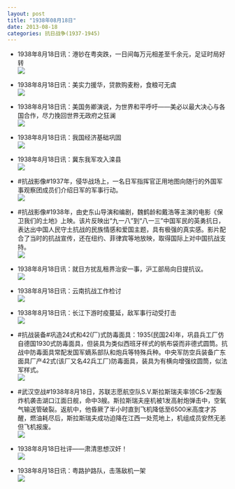 ```yaml
---
layout: post
title: "1938年08月18日"
date: 2013-08-18
categories: 抗日战争(1937-1945)
---
```


<meta name="referrer" content="no-referrer" />

- 1938年8月18日讯：港钞在粤突跌，一日间每万元相差至千余元，足证时局好转 <br/><img src="https://ww2.sinaimg.cn/large/aca367d8jw1e7r61g9rqyj20c10s5wh3.jpg" />

- 1938年8月18日讯：美实力援华，贷款购麦粉，食粮可无虞 <br/><img src="https://ww4.sinaimg.cn/large/aca367d8jw1e7r4b0doq0j207m0anaaj.jpg" />

- 1938年8月18日讯：美国务卿演说，为世界和平呼吁——美必以最大决心与各国合作，尽力挽回世界无政府之狂澜 <br/><img src="https://ww1.sinaimg.cn/large/aca367d8jw1e7qz3rhdp0j20c10u5acs.jpg" />

- 1938年8月18日讯：我国经济基础巩固 <br/><img src="https://ww4.sinaimg.cn/large/aca367d8jw1e7qxdfj4rxj207a0ch753.jpg" />

- 1938年8月18日讯：冀东我军攻入滦县 <br/><img src="https://ww1.sinaimg.cn/large/aca367d8jw1e7qvmyh6enj20c10negnw.jpg" />

- #抗战影像#1937年，侵华战场上，一名日军指挥官正用地图向随行的外国军事观察团成员们介绍日军的军事行动。 <br/><img src="https://ww1.sinaimg.cn/large/aca367d8jw1e7qtmmeeopj20jg0ecwg6.jpg" />

- #抗战影像#1938年，由史东山导演和编剧，魏鹤龄和戴浩等主演的电影《保卫我们的土地》上映。该片反映出“九一八”到“八一三”中国军民的英勇抗日，表达出中国人民守土抗战的民族情感和爱国主题，具有极强的真实感。影片配合了当时的抗战宣传，还在纽约、菲律宾等地放映，取得国际上对中国抗战支持。 <br/><img src="https://ww3.sinaimg.cn/large/aca367d8jw1e7qrw4u46cj208c0as0t4.jpg" />

- 1938年8月18日讯：就日方扰乱租界治安一事，沪工部局向日提抗议。 <br/><img src="https://ww3.sinaimg.cn/large/aca367d8jw1e7qqfmv1jjj20bx10t77x.jpg" />

- 1938年8月18日讯：云南抗战工作检讨 <br/><img src="https://ww1.sinaimg.cn/large/aca367d8jw1e7qop7zr2tj20c10to43g.jpg" />

- 1938年8月18日讯：长江下游时疫蔓延，敌军事行动受打击 <br/><img src="https://ww2.sinaimg.cn/large/aca367d8jw1e7qmysnlryj204m15ymyw.jpg" />

- #抗战装备#巩造24式和42(厂)式防毒面具：1935(民国24)年，巩县兵工厂仿自德国1930式防毒面具，但装具为类似西班牙样式的帆布袋而非德式圆筒。抗战中防毒面具常配发国军嫡系部队和炮兵等特殊兵种。中央军防空兵装备广东面具厂产42式(该厂又名42兵工厂)防毒面具，装具为有横向增强纹圆筒，似法军样式。 <br/><img src="https://ww3.sinaimg.cn/large/aca367d8jw1e7qkyhmdjdj20bz0iyta0.jpg" />

- #武汉空战#1938年8月18日，苏联志愿航空队S.V.斯拉斯瑞夫率领СБ-2型轰炸机袭击湖口江面日舰，命中3艘。斯拉斯瑞夫座机被1发高射炮弹击中，空氧气输送管破裂。返航中，他昏厥了半小时直到飞机降低至6500米高度才苏醒，燃油耗尽后，斯拉斯瑞夫成功迫降在江西一处荒地上，机组成员安然无恙但飞机报废。 <br/><img src="https://ww3.sinaimg.cn/large/aca367d8jw1e7qj7jwl6aj208c04mq34.jpg" />

- 1938年8月18日社评——肃清思想汉奸！ <br/><img src="https://ww3.sinaimg.cn/large/aca367d8jw1e7qhrilunzj20c10q742b.jpg" />

- 1938年8月18日讯：粤路护路队，击落敌机一架 <br/><img src="https://ww2.sinaimg.cn/large/aca367d8jw1e7qg19wn15j20c10u7414.jpg" />

